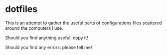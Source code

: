 dotfiles
========

This is an attempt to gather the useful parts of configurations files scattered around the computers I use.

Should you find anything useful: copy it!

Should you find any errors: please tell me!